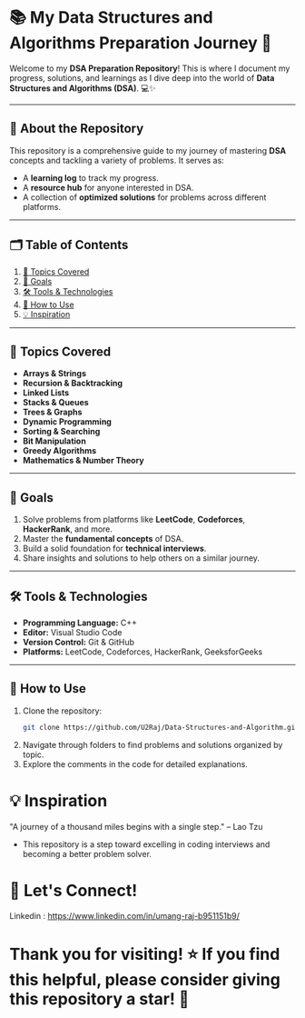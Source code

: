 # 📚 My Data Structures and Algorithms Preparation Journey 🚀

Welcome to my **DSA Preparation Repository**! This is where I document my progress, solutions, and learnings as I dive deep into the world of **Data Structures and Algorithms (DSA)**. 💻✨

---

## 🌟 About the Repository
This repository is a comprehensive guide to my journey of mastering **DSA** concepts and tackling a variety of problems. It serves as:
- A **learning log** to track my progress.
- A **resource hub** for anyone interested in DSA.
- A collection of **optimized solutions** for problems across different platforms.

---

## 🗂️ Table of Contents
1. [📌 Topics Covered](#-topics-covered)
2. [🎯 Goals](#-goals)
3. [🛠️ Tools & Technologies](#️-tools--technologies)
4. [📖 How to Use](#-how-to-use)
5. [💡 Inspiration](#-inspiration)

---

## 📌 Topics Covered
- **Arrays & Strings**
- **Recursion & Backtracking**
- **Linked Lists**
- **Stacks & Queues**
- **Trees & Graphs**
- **Dynamic Programming**
- **Sorting & Searching**
- **Bit Manipulation**
- **Greedy Algorithms**
- **Mathematics & Number Theory**

---

## 🎯 Goals
1. Solve problems from platforms like **LeetCode**, **Codeforces**, **HackerRank**, and more.
2. Master the **fundamental concepts** of DSA.
3. Build a solid foundation for **technical interviews**.
4. Share insights and solutions to help others on a similar journey.

---

## 🛠️ Tools & Technologies
- **Programming Language:** C++
- **Editor:** Visual Studio Code
- **Version Control:** Git & GitHub
- **Platforms:** LeetCode, Codeforces, HackerRank, GeeksforGeeks

---

## 📖 How to Use
1. Clone the repository:
   ```bash
   git clone https://github.com/U2Raj/Data-Structures-and-Algorithm.git
2. Navigate through folders to find problems and solutions organized by topic.
3. Explore the comments in the code for detailed explanations.

# 💡 Inspiration
  "A journey of a thousand miles begins with a single step." – Lao Tzu
   - This repository is a step toward excelling in coding interviews and becoming a better problem solver.

 # 🚀 Let's Connect!   
  Linkedin : https://www.linkedin.com/in/umang-raj-b951151b9/

 # Thank you for visiting! ⭐ If you find this helpful, please consider giving this repository a star! 🌟

